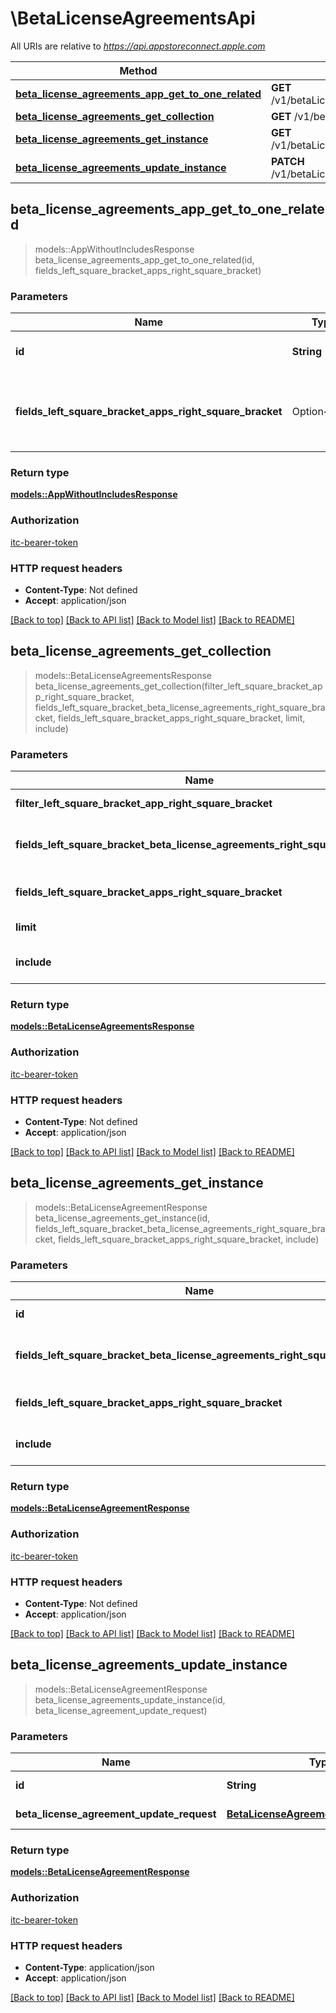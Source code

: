 # \BetaLicenseAgreementsApi

All URIs are relative to *https://api.appstoreconnect.apple.com*

Method | HTTP request | Description
------------- | ------------- | -------------
[**beta_license_agreements_app_get_to_one_related**](BetaLicenseAgreementsApi.md#beta_license_agreements_app_get_to_one_related) | **GET** /v1/betaLicenseAgreements/{id}/app | 
[**beta_license_agreements_get_collection**](BetaLicenseAgreementsApi.md#beta_license_agreements_get_collection) | **GET** /v1/betaLicenseAgreements | 
[**beta_license_agreements_get_instance**](BetaLicenseAgreementsApi.md#beta_license_agreements_get_instance) | **GET** /v1/betaLicenseAgreements/{id} | 
[**beta_license_agreements_update_instance**](BetaLicenseAgreementsApi.md#beta_license_agreements_update_instance) | **PATCH** /v1/betaLicenseAgreements/{id} | 



## beta_license_agreements_app_get_to_one_related

> models::AppWithoutIncludesResponse beta_license_agreements_app_get_to_one_related(id, fields_left_square_bracket_apps_right_square_bracket)


### Parameters


Name | Type | Description  | Required | Notes
------------- | ------------- | ------------- | ------------- | -------------
**id** | **String** | the id of the requested resource | [required] |
**fields_left_square_bracket_apps_right_square_bracket** | Option<[**Vec<String>**](String.md)> | the fields to include for returned resources of type apps |  |

### Return type

[**models::AppWithoutIncludesResponse**](AppWithoutIncludesResponse.md)

### Authorization

[itc-bearer-token](../README.md#itc-bearer-token)

### HTTP request headers

- **Content-Type**: Not defined
- **Accept**: application/json

[[Back to top]](#) [[Back to API list]](../README.md#documentation-for-api-endpoints) [[Back to Model list]](../README.md#documentation-for-models) [[Back to README]](../README.md)


## beta_license_agreements_get_collection

> models::BetaLicenseAgreementsResponse beta_license_agreements_get_collection(filter_left_square_bracket_app_right_square_bracket, fields_left_square_bracket_beta_license_agreements_right_square_bracket, fields_left_square_bracket_apps_right_square_bracket, limit, include)


### Parameters


Name | Type | Description  | Required | Notes
------------- | ------------- | ------------- | ------------- | -------------
**filter_left_square_bracket_app_right_square_bracket** | Option<[**Vec<String>**](String.md)> | filter by id(s) of related 'app' |  |
**fields_left_square_bracket_beta_license_agreements_right_square_bracket** | Option<[**Vec<String>**](String.md)> | the fields to include for returned resources of type betaLicenseAgreements |  |
**fields_left_square_bracket_apps_right_square_bracket** | Option<[**Vec<String>**](String.md)> | the fields to include for returned resources of type apps |  |
**limit** | Option<**i32**> | maximum resources per page |  |
**include** | Option<[**Vec<String>**](String.md)> | comma-separated list of relationships to include |  |

### Return type

[**models::BetaLicenseAgreementsResponse**](BetaLicenseAgreementsResponse.md)

### Authorization

[itc-bearer-token](../README.md#itc-bearer-token)

### HTTP request headers

- **Content-Type**: Not defined
- **Accept**: application/json

[[Back to top]](#) [[Back to API list]](../README.md#documentation-for-api-endpoints) [[Back to Model list]](../README.md#documentation-for-models) [[Back to README]](../README.md)


## beta_license_agreements_get_instance

> models::BetaLicenseAgreementResponse beta_license_agreements_get_instance(id, fields_left_square_bracket_beta_license_agreements_right_square_bracket, fields_left_square_bracket_apps_right_square_bracket, include)


### Parameters


Name | Type | Description  | Required | Notes
------------- | ------------- | ------------- | ------------- | -------------
**id** | **String** | the id of the requested resource | [required] |
**fields_left_square_bracket_beta_license_agreements_right_square_bracket** | Option<[**Vec<String>**](String.md)> | the fields to include for returned resources of type betaLicenseAgreements |  |
**fields_left_square_bracket_apps_right_square_bracket** | Option<[**Vec<String>**](String.md)> | the fields to include for returned resources of type apps |  |
**include** | Option<[**Vec<String>**](String.md)> | comma-separated list of relationships to include |  |

### Return type

[**models::BetaLicenseAgreementResponse**](BetaLicenseAgreementResponse.md)

### Authorization

[itc-bearer-token](../README.md#itc-bearer-token)

### HTTP request headers

- **Content-Type**: Not defined
- **Accept**: application/json

[[Back to top]](#) [[Back to API list]](../README.md#documentation-for-api-endpoints) [[Back to Model list]](../README.md#documentation-for-models) [[Back to README]](../README.md)


## beta_license_agreements_update_instance

> models::BetaLicenseAgreementResponse beta_license_agreements_update_instance(id, beta_license_agreement_update_request)


### Parameters


Name | Type | Description  | Required | Notes
------------- | ------------- | ------------- | ------------- | -------------
**id** | **String** | the id of the requested resource | [required] |
**beta_license_agreement_update_request** | [**BetaLicenseAgreementUpdateRequest**](BetaLicenseAgreementUpdateRequest.md) | BetaLicenseAgreement representation | [required] |

### Return type

[**models::BetaLicenseAgreementResponse**](BetaLicenseAgreementResponse.md)

### Authorization

[itc-bearer-token](../README.md#itc-bearer-token)

### HTTP request headers

- **Content-Type**: application/json
- **Accept**: application/json

[[Back to top]](#) [[Back to API list]](../README.md#documentation-for-api-endpoints) [[Back to Model list]](../README.md#documentation-for-models) [[Back to README]](../README.md)

